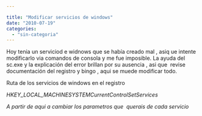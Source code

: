 ```yaml
---

title: "Modificar servicios de windows"
date: "2010-07-19"
categories: 
  - "sin-categoria"
---
```


Hoy tenia un serviciod e widnows que se había creado mal , asiq ue intente modificarlo via comandos de consola y me fue imposible. La ayuda del sc.exe y la explicación del error brillan por su ausencia , asi que  revise documentación del registro y bingo , aqui se muede modificar todo.

Ruta de los servicios de windows en el registro

_HKEY\_LOCAL\_MACHINESYSTEMCurrentControlSetServices_

_A partir de aqui a cambiar los parametros que  querais de cada servicio_
